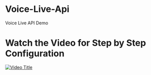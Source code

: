 # Voice-Live-Api
Voice Live API Demo

# Watch the Video for Step by Step Configuration

[![Video Title](https://img.youtube.com/vi/F4h-gQ1s4SY&t=73s/0.jpg)](https://www.youtube.com/watch?v=F4h-gQ1s4SY&t=73s)
